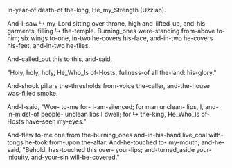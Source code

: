 In-year-of death-of the-king, He_my_Strength (Uzziah).

And-I-saw ↳ my-Lord sitting over throne, high and-lifted_up, and-his-garments, filling ↳ the-temple. 
Burning_ones were-standing from-above to-him; six wings to-one, in-two he-covers his-face, and-in-two he-covers his-feet, and-in-two he-flies.

And-called_out this to this, and-said, 

"Holy, holy, holy, He_Who_Is of-Hosts,
fullness-of all the-land: his-glory."

And-shook pillars the-thresholds from-voice the-caller, and-the-house was-filled smoke.

And-I-said, "Woe- to-me for- I-am-silenced; for man unclean- lips, I, and-in-midst-of people- unclean lips I dwell; for ↳ the-king, He_Who_Is of-Hosts have-seen my-eyes."


And-flew to-me one from the-burning_ones and-in-his-hand live_coal with-tongs he-took from-upon the-altar. 
And-he-touched to- my-mouth,
and-he-said, "Behold, has-touched this over- your-lips; and-turned_aside your-iniquity, and-your-sin will-be-covered." 